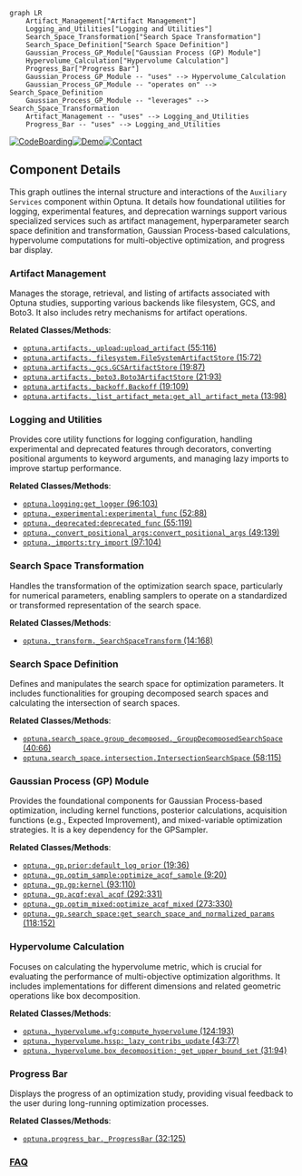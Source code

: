 ```mermaid
graph LR
    Artifact_Management["Artifact Management"]
    Logging_and_Utilities["Logging and Utilities"]
    Search_Space_Transformation["Search Space Transformation"]
    Search_Space_Definition["Search Space Definition"]
    Gaussian_Process_GP_Module["Gaussian Process (GP) Module"]
    Hypervolume_Calculation["Hypervolume Calculation"]
    Progress_Bar["Progress Bar"]
    Gaussian_Process_GP_Module -- "uses" --> Hypervolume_Calculation
    Gaussian_Process_GP_Module -- "operates on" --> Search_Space_Definition
    Gaussian_Process_GP_Module -- "leverages" --> Search_Space_Transformation
    Artifact_Management -- "uses" --> Logging_and_Utilities
    Progress_Bar -- "uses" --> Logging_and_Utilities
```
[![CodeBoarding](https://img.shields.io/badge/Generated%20by-CodeBoarding-9cf?style=flat-square)](https://github.com/CodeBoarding/CodeBoarding)[![Demo](https://img.shields.io/badge/Try%20our-Demo-blue?style=flat-square)](https://www.codeboarding.org/demo)[![Contact](https://img.shields.io/badge/Contact%20us%20-%20contact@codeboarding.org-lightgrey?style=flat-square)](mailto:contact@codeboarding.org)

## Component Details

This graph outlines the internal structure and interactions of the `Auxiliary Services` component within Optuna. It details how foundational utilities for logging, experimental features, and deprecation warnings support various specialized services such as artifact management, hyperparameter search space definition and transformation, Gaussian Process-based calculations, hypervolume computations for multi-objective optimization, and progress bar display.

### Artifact Management
Manages the storage, retrieval, and listing of artifacts associated with Optuna studies, supporting various backends like filesystem, GCS, and Boto3. It also includes retry mechanisms for artifact operations.


**Related Classes/Methods**:

- <a href="https://github.com/optuna/optuna/blob/master/optuna/artifacts/_upload.py#L55-L116" target="_blank" rel="noopener noreferrer">`optuna.artifacts._upload:upload_artifact` (55:116)</a>
- <a href="https://github.com/optuna/optuna/blob/master/optuna/artifacts/_filesystem.py#L15-L72" target="_blank" rel="noopener noreferrer">`optuna.artifacts._filesystem.FileSystemArtifactStore` (15:72)</a>
- <a href="https://github.com/optuna/optuna/blob/master/optuna/artifacts/_gcs.py#L19-L87" target="_blank" rel="noopener noreferrer">`optuna.artifacts._gcs.GCSArtifactStore` (19:87)</a>
- <a href="https://github.com/optuna/optuna/blob/master/optuna/artifacts/_boto3.py#L21-L93" target="_blank" rel="noopener noreferrer">`optuna.artifacts._boto3.Boto3ArtifactStore` (21:93)</a>
- <a href="https://github.com/optuna/optuna/blob/master/optuna/artifacts/_backoff.py#L19-L109" target="_blank" rel="noopener noreferrer">`optuna.artifacts._backoff.Backoff` (19:109)</a>
- <a href="https://github.com/optuna/optuna/blob/master/optuna/artifacts/_list_artifact_meta.py#L13-L98" target="_blank" rel="noopener noreferrer">`optuna.artifacts._list_artifact_meta:get_all_artifact_meta` (13:98)</a>


### Logging and Utilities
Provides core utility functions for logging configuration, handling experimental and deprecated features through decorators, converting positional arguments to keyword arguments, and managing lazy imports to improve startup performance.


**Related Classes/Methods**:

- <a href="https://github.com/optuna/optuna/blob/master/optuna/logging.py#L96-L103" target="_blank" rel="noopener noreferrer">`optuna.logging:get_logger` (96:103)</a>
- <a href="https://github.com/optuna/optuna/blob/master/optuna/_experimental.py#L52-L88" target="_blank" rel="noopener noreferrer">`optuna._experimental:experimental_func` (52:88)</a>
- <a href="https://github.com/optuna/optuna/blob/master/optuna/_deprecated.py#L55-L119" target="_blank" rel="noopener noreferrer">`optuna._deprecated:deprecated_func` (55:119)</a>
- <a href="https://github.com/optuna/optuna/blob/master/optuna/_convert_positional_args.py#L49-L139" target="_blank" rel="noopener noreferrer">`optuna._convert_positional_args:convert_positional_args` (49:139)</a>
- <a href="https://github.com/optuna/optuna/blob/master/optuna/_imports.py#L97-L104" target="_blank" rel="noopener noreferrer">`optuna._imports:try_import` (97:104)</a>


### Search Space Transformation
Handles the transformation of the optimization search space, particularly for numerical parameters, enabling samplers to operate on a standardized or transformed representation of the search space.


**Related Classes/Methods**:

- <a href="https://github.com/optuna/optuna/blob/master/optuna/_transform.py#L14-L168" target="_blank" rel="noopener noreferrer">`optuna._transform._SearchSpaceTransform` (14:168)</a>


### Search Space Definition
Defines and manipulates the search space for optimization parameters. It includes functionalities for grouping decomposed search spaces and calculating the intersection of search spaces.


**Related Classes/Methods**:

- <a href="https://github.com/optuna/optuna/blob/master/optuna/search_space/group_decomposed.py#L40-L66" target="_blank" rel="noopener noreferrer">`optuna.search_space.group_decomposed._GroupDecomposedSearchSpace` (40:66)</a>
- <a href="https://github.com/optuna/optuna/blob/master/optuna/search_space/intersection.py#L58-L115" target="_blank" rel="noopener noreferrer">`optuna.search_space.intersection.IntersectionSearchSpace` (58:115)</a>


### Gaussian Process (GP) Module
Provides the foundational components for Gaussian Process-based optimization, including kernel functions, posterior calculations, acquisition functions (e.g., Expected Improvement), and mixed-variable optimization strategies. It is a key dependency for the GPSampler.


**Related Classes/Methods**:

- <a href="https://github.com/optuna/optuna/blob/master/optuna/_gp/prior.py#L19-L36" target="_blank" rel="noopener noreferrer">`optuna._gp.prior:default_log_prior` (19:36)</a>
- <a href="https://github.com/optuna/optuna/blob/master/optuna/_gp/optim_sample.py#L9-L20" target="_blank" rel="noopener noreferrer">`optuna._gp.optim_sample:optimize_acqf_sample` (9:20)</a>
- <a href="https://github.com/optuna/optuna/blob/master/optuna/_gp/gp.py#L93-L110" target="_blank" rel="noopener noreferrer">`optuna._gp.gp:kernel` (93:110)</a>
- <a href="https://github.com/optuna/optuna/blob/master/optuna/_gp/acqf.py#L292-L331" target="_blank" rel="noopener noreferrer">`optuna._gp.acqf:eval_acqf` (292:331)</a>
- <a href="https://github.com/optuna/optuna/blob/master/optuna/_gp/optim_mixed.py#L273-L330" target="_blank" rel="noopener noreferrer">`optuna._gp.optim_mixed:optimize_acqf_mixed` (273:330)</a>
- <a href="https://github.com/optuna/optuna/blob/master/optuna/_gp/search_space.py#L118-L152" target="_blank" rel="noopener noreferrer">`optuna._gp.search_space:get_search_space_and_normalized_params` (118:152)</a>


### Hypervolume Calculation
Focuses on calculating the hypervolume metric, which is crucial for evaluating the performance of multi-objective optimization algorithms. It includes implementations for different dimensions and related geometric operations like box decomposition.


**Related Classes/Methods**:

- <a href="https://github.com/optuna/optuna/blob/master/optuna/_hypervolume/wfg.py#L124-L193" target="_blank" rel="noopener noreferrer">`optuna._hypervolume.wfg:compute_hypervolume` (124:193)</a>
- <a href="https://github.com/optuna/optuna/blob/master/optuna/_hypervolume/hssp.py#L43-L77" target="_blank" rel="noopener noreferrer">`optuna._hypervolume.hssp:_lazy_contribs_update` (43:77)</a>
- <a href="https://github.com/optuna/optuna/blob/master/optuna/_hypervolume/box_decomposition.py#L31-L94" target="_blank" rel="noopener noreferrer">`optuna._hypervolume.box_decomposition:_get_upper_bound_set` (31:94)</a>


### Progress Bar
Displays the progress of an optimization study, providing visual feedback to the user during long-running optimization processes.


**Related Classes/Methods**:

- <a href="https://github.com/optuna/optuna/blob/master/optuna/progress_bar.py#L32-L125" target="_blank" rel="noopener noreferrer">`optuna.progress_bar._ProgressBar` (32:125)</a>




### [FAQ](https://github.com/CodeBoarding/GeneratedOnBoardings/tree/main?tab=readme-ov-file#faq)